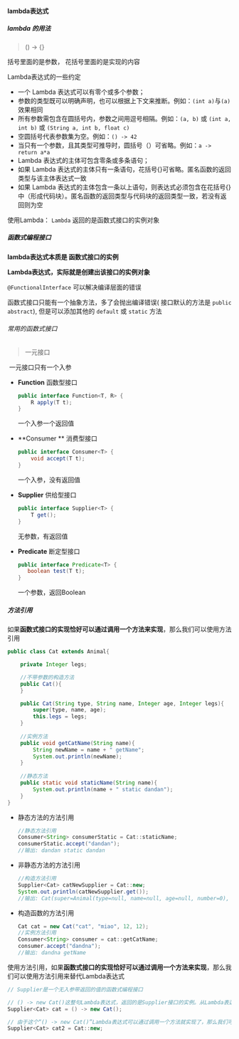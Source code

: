 #### lambda表达式

##### lambda 的用法

> () -> {}

括号里面的是参数， 花括号里面的是实现的内容

Lambda表达式的一些约定

- 一个 Lambda 表达式可以有零个或多个参数；
- 参数的类型既可以明确声明，也可以根据上下文来推断。例如：`(int a)`与`(a)`效果相同
- 所有参数需包含在圆括号内，参数之间用逗号相隔。例如：`(a, b)` 或 `(int a, int b)` 或 `(String a, int b, float c)`
- 空圆括号代表参数集为空。例如：`() -> 42`
- 当只有一个参数，且其类型可推导时，圆括号（）可省略。例如：`a -> return a*a`
- Lambda 表达式的主体可包含零条或多条语句；
- 如果 Lambda 表达式的主体只有一条语句，花括号{}可省略。匿名函数的返回类型与该主体表达式一致
- 如果 Lambda 表达式的主体包含一条以上语句，则表达式必须包含在花括号{}中（形成代码块）。匿名函数的返回类型与代码块的返回类型一致，若没有返回则为空

使用Lambda： `Lambda` 返回的是函数式接口的实例对象

##### 函数式编程接口

**lambda表达式本质是  函数式接口的实例**

**Lambda表达式，实际就是创建出该接口的实例对象**

`@FunctionalInterface`  可以解决编译层面的错误

函数式接口只能有一个抽象方法，多了会抛出编译错误( 接口默认的方法是 `public abstract`), 但是可以添加其他的 `default` 或 `static` 方法

###### 常用的函数式接口

> 一元接口

​	一元接口只有一个入参

* **Function**  函数型接口

    ```java
    public interface Function<T, R> {
        R apply(T t);
    }
    ```

    一个入参一个返回值

* **Consumer **  消费型接口

    ```java
    public interface Consumer<T> {
        void accept(T t);
    }
    ```

    一个入参，没有返回值

* **Supplier** 供给型接口

    ```java
    public interface Supplier<T> {
        T get();
    }
    ```

    无参数，有返回值

* **Predicate** 断定型接口

    ```java
    public interface Predicate<T> {
       boolean test(T t);
    }
    ```

    一个参数，返回Boolean



##### 方法引用

如果**函数式接口的实现恰好可以通过调用一个方法来实现**，那么我们可以使用方法引用

```java
public class Cat extends Animal{

    private Integer legs;

    //不带参数的构造方法
    public Cat(){
    }

    public Cat(String type, String name, Integer age, Integer legs){
        super(type, name, age);
        this.legs = legs;
    }
	
    //实例方法
    public void getCatName(String name){
        String newName = name + " getName";
        System.out.println(newName);
    }
	
    //静态方法
    public static void staticName(String name){
        System.out.println(name + " static dandan");
    }
}
```

* 静态方法的方法引用

    ```java
    //静态方法引用
    Consumer<String> consumerStatic = Cat::staticName;
    consumerStatic.accept("dandan");
    //输出: dandan static dandan
    ```

    

* 非静态方法的方法引用

    ```java
    //构造方法引用
    Supplier<Cat> catNewSupplier = Cat::new;
    System.out.println(catNewSupplier.get());
    //输出: Cat(super=Animal(type=null, name=null, age=null, number=0), legs=null)
    ```

    

* 构造函数的方法引用

    ```java
    Cat cat = new Cat("cat", "miao", 12, 12);
    //实例方法引用
    Consumer<String> consumer = cat::getCatName;
    consumer.accept("dandna");
    //输出: dandna getName
    ```

使用方法引用，如果**函数式接口的实现恰好可以通过调用一个方法来实现**，那么我们可以使用方法引用来替代Lambda表达式

```java
// Supplier是一个无入参带返回的值的函数式编程接口

// () -> new Cat()这整句Lambda表达式，返回的是Supplier接口的实例。从Lambda表达式可以看出无参数，带返回值
Supplier<Cat> cat = () -> new Cat(); 

// 由于这个“() -> new Cat()”Lambda表达式可以通过调用一个方法就实现了，那么我们可以优化成方法引用
Supplier<Cat> cat2 = Cat::new;
```

